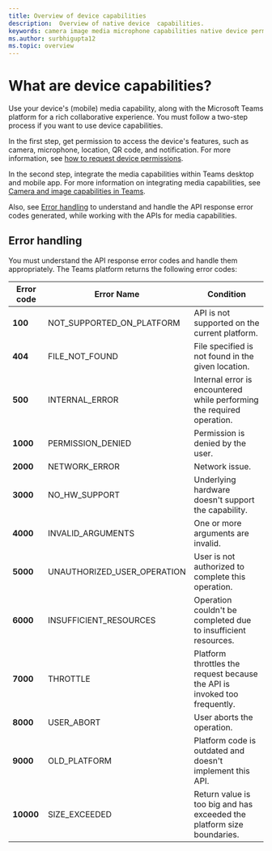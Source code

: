 ```yaml
---
title: Overview of device capabilities
description:  Overview of native device  capabilities.
keywords: camera image media microphone capabilities native device permissions 
ms.author: surbhigupta12 
ms.topic: overview
---
```

# What are device capabilities? 

Use your device's (mobile) media capability, along with the Microsoft Teams platform for a rich collaborative experience. You must follow a two-step process if you want to use device capabilities.

In the first step, get permission to access the device's features, such as camera, microphone, location, QR code, and notification. For more information, see [how to request device permissions](native-device-permissions.md).

In the second step, integrate the media capabilities within Teams desktop and mobile app. For more information on integrating media capabilities, see [Camera and image capabilities in Teams](mobile-camera-image-permissions.md). 

Also, see [Error handling](#error-handling) to understand and handle the API response error codes generated, while working with the APIs for media capabilities.

## Error handling

You must understand the API response error codes and handle them appropriately. The Teams platform returns the following error codes: 

|Error code |  Error Name     | Condition|
| --- | --- | --- |
| **100** | NOT_SUPPORTED_ON_PLATFORM | API is not supported on the current platform.|
| **404** | FILE_NOT_FOUND | File specified is not found in the given location.|
| **500** | INTERNAL_ERROR | Internal error is encountered while performing the required operation.|
| **1000** | PERMISSION_DENIED |Permission is denied by the user.|
| **2000** |NETWORK_ERROR | Network issue.|
| **3000** | NO_HW_SUPPORT | Underlying hardware doesn't support the capability.|
| **4000**| INVALID_ARGUMENTS | One or more arguments are invalid.|
| **5000** | UNAUTHORIZED_USER_OPERATION | User is not authorized to complete this operation.|
| **6000** |INSUFFICIENT_RESOURCES | Operation couldn't be completed due to insufficient resources.|
|**7000** | THROTTLE | Platform throttles the request because the API is invoked too frequently.|
|  **8000** | USER_ABORT |User aborts the operation.|
| **9000**| OLD_PLATFORM | Platform code is outdated and doesn't implement this API.|
| **10000**| SIZE_EXCEEDED |  Return value is too big and has exceeded the platform size boundaries.|
